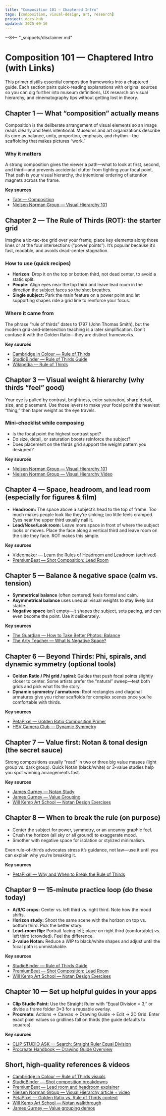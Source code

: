 ```yaml
---
title: "Composition 101 — Chaptered Intro"
tags: [composition, visual-design, art, research]
project: docs-hub
updated: 2025-09-16
---
```


--8<-- "_snippets/disclaimer.md"

# Composition 101 — Chaptered Intro (with Links)

This primer distills essential composition frameworks into a chaptered guide. Each
section pairs quick-reading explanations with original sources so you can dig
further into museum definitions, UX research on visual hierarchy, and
cinematography tips without getting lost in theory.

## Chapter 1 — What “composition” actually means

Composition is the deliberate arrangement of visual elements so an image reads
clearly and feels intentional. Museums and art organizations describe its core as
balance, unity, proportion, emphasis, and rhythm—the scaffolding that makes
pictures “work.”

### Why it matters

A strong composition gives the viewer a path—what to look at first, second, and
third—and prevents accidental clutter from fighting your focal point. That path is
your visual hierarchy, the intentional ordering of attention magnets across the
frame.

**Key sources**

- [Tate — Composition](https://www.tate.org.uk/art/art-terms/c/composition)
- [Nielsen Norman Group — Visual Hierarchy 101](https://www.nngroup.com/articles/visual-hierarchy/)

## Chapter 2 — The Rule of Thirds (ROT): the starter grid

Imagine a tic-tac-toe grid over your frame; place key elements along those lines or
at the four intersections (“power points”). It’s popular because it’s fast, readable,
and avoids dead-center stagnation.

### How to use (quick recipes)

- **Horizon:** Drop it on the top or bottom third, not dead center, to avoid a static
  split.
- **People:** Align eyes near the top third and leave lead room in the direction the
  subject faces so the shot breathes.
- **Single subject:** Park the main feature on a power point and let supporting shapes
  ride a grid line to reinforce your focus.

### Where it came from

The phrase “rule of thirds” dates to 1797 (John Thomas Smith), but the modern
grid-and-intersection teaching is a later simplification. Don’t confuse it with the
Golden Ratio—they are distinct frameworks.

**Key sources**

- [Cambridge in Colour — Rule of Thirds](https://www.cambridgeincolour.com/tutorials/rule-of-thirds.htm)
- [StudioBinder — Rule of Thirds Guide](https://www.studiobinder.com/blog/rule-of-thirds/)
- [Wikipedia — Rule of Thirds](https://en.wikipedia.org/wiki/Rule_of_thirds)

## Chapter 3 — Visual weight & hierarchy (why thirds “feel” good)

Your eye is pulled by contrast, brightness, color saturation, sharp detail, size, and
placement. Use those levers to make your focal point the heaviest “thing,” then
taper weight as the eye travels.

### Mini-checklist while composing

- Is the focal point the highest contrast spot?
- Do size, detail, or saturation boosts reinforce the subject?
- Does placement on the thirds grid support the weight pattern you designed?

**Key sources**

- [Nielsen Norman Group — Visual Hierarchy 101](https://www.nngroup.com/articles/visual-hierarchy/)
- [Nielsen Norman Group — Visual Hierarchy Video](https://www.nngroup.com/videos/visual-hierarchy/)

## Chapter 4 — Space, headroom, and lead room (especially for figures & film)

- **Headroom:** The space above a subject’s head to the top of frame. Too much makes
  people look like they’re sinking; too little feels cramped. Eyes near the upper
  third usually nail it.
- **Lead/Nose/Look room:** Leave more space in front of where the subject looks or
  moves. Place the face along a vertical third and leave room on the side they face.
  ROT makes this simple.

**Key sources**

- [Videomaker — Learn the Rules of Headroom and Leadroom (archived)](https://web.archive.org/web/20231016165429/https://www.videomaker.com/how-to/shooting/learn-the-rules-of-headroom-and-leadroom/)
- [PremiumBeat — Shot Composition: Lead Room](https://www.premiumbeat.com/blog/shot-composition-lead-room/)

## Chapter 5 — Balance & negative space (calm vs. tension)

- **Symmetrical balance** (often centered) feels formal and calm.
- **Asymmetrical balance** uses unequal visual weights to stay lively but stable.
- **Negative space** isn’t empty—it shapes the subject, sets pacing, and can even
  become the point. Use it deliberately.

**Key sources**

- [The Guardian — How to Take Better Photos: Balance](https://www.theguardian.com/artanddesign/2015/oct/25/how-to-take-better-photos-balance)
- [The Arty Teacher — What Is Negative Space?](https://theartyteacher.com/what-is-negative-space/)

## Chapter 6 — Beyond Thirds: Phi, spirals, and dynamic symmetry (optional tools)

- **Golden Ratio / Phi grid / spiral:** Guides that push focal points slightly closer to
  center. Some artists prefer the “natural” sweep—test both grids and pick what fits
  the story.
- **Dynamic symmetry / armatures:** Root rectangles and diagonal armatures give you
  richer scaffolds for complex scenes once you’re comfortable with thirds.

**Key sources**

- [PetaPixel — Golden Ratio Composition Primer](https://petapixel.com/2016/01/26/golden-ratio-composition/)
- [HSV Camera Club — Dynamic Symmetry](https://www.hsvcameraclub.com/dynamic-symmetry.html)

## Chapter 7 — Value first: Notan & tonal design (the secret sauce)

Strong compositions usually “read” in two or three big value masses (light group vs.
dark group). Quick Notan (black/white) or 3-value studies help you spot winning
arrangements fast.

**Key sources**

- [James Gurney — Notan Study](https://gurneyjourney.blogspot.com/2008/02/notan.html)
- [James Gurney — Value Grouping](https://gurneyjourney.blogspot.com/2015/12/value-grouping.html)
- [Will Kemp Art School — Notan Design Exercises](https://willkempartschool.com/how-to-use-notan-design-to-create-better-paintings/)

## Chapter 8 — When to break the rule (on purpose)

- Center the subject for power, symmetry, or an uncanny graphic feel.
- Crush the horizon (all sky or all ground) to exaggerate mood.
- Smother with negative space for isolation or stylized minimalism.

Even rule-of-thirds advocates stress it’s guidance, not law—use it until you can
explain why you’re breaking it.

**Key sources**

- [PetaPixel — Why and When to Break the Rule of Thirds](https://petapixel.com/2016/01/26/golden-ratio-composition/)

## Chapter 9 — 15-minute practice loop (do these today)

- **A/B/C crops:** Center vs. left third vs. right third. Note how the mood shifts.
- **Horizon study:** Shoot the same scene with the horizon on top vs. bottom third.
  Pick the better story.
- **Lead-room flip:** Portrait facing left; place on right third (comfortable) vs. left
  third (crowded). Feel the difference.
- **2-value Notan:** Reduce a WIP to black/white shapes and adjust until the focal
  path is unmistakable.

**Key sources**

- [StudioBinder — Rule of Thirds Guide](https://www.studiobinder.com/blog/rule-of-thirds/)
- [PremiumBeat — Shot Composition: Lead Room](https://www.premiumbeat.com/blog/shot-composition-lead-room/)
- [Will Kemp Art School — Notan Design Exercises](https://willkempartschool.com/how-to-use-notan-design-to-create-better-paintings/)

## Chapter 10 — Set up helpful guides in your apps

- **Clip Studio Paint:** Use the Straight Ruler with “Equal Division = 3,” or divide a
  frame folder 3×3 for a reusable overlay.
- **Procreate:** Actions → Canvas → Drawing Guide → Edit → 2D Grid. Enter exact pixel
  values so gridlines fall on thirds (the guide defaults to squares).

**Key sources**

- [CLIP STUDIO ASK — Search: Straight Ruler Equal Division](https://ask.clip-studio.com/en-us/?search=Straight%20Ruler%20Equal%20Division)
- [Procreate Handbook — Drawing Guide Overview](https://procreate.com/handbook)

## Short, high-quality references & videos

- [Cambridge in Colour — Rule of Thirds visuals](https://www.cambridgeincolour.com/tutorials/rule-of-thirds.htm)
- [StudioBinder — Shot composition breakdowns](https://www.studiobinder.com/blog/rule-of-thirds/)
- [PremiumBeat — Lead room and headroom explainer](https://www.premiumbeat.com/blog/shot-composition-lead-room/)
- [Nielsen Norman Group — Visual Hierarchy article + video](https://www.nngroup.com/articles/visual-hierarchy/)
- [PetaPixel — Golden Ratio vs. Rule of Thirds context](https://petapixel.com/2016/01/26/golden-ratio-composition/)
- [Will Kemp Art School — Notan walkthrough](https://willkempartschool.com/how-to-use-notan-design-to-create-better-paintings/)
- [James Gurney — Value grouping demos](https://gurneyjourney.blogspot.com/2015/12/value-grouping.html)

